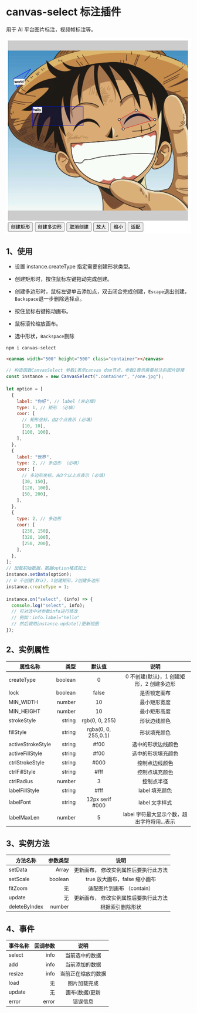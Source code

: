 # canvas-select 标注插件

用于 AI 平台图片标注，视频帧标注等。

![图例](example.png)

## 1、使用

- 设置 instance.createType 指定需要创建形状类型。

- 创建矩形时，按住鼠标左键拖动完成创建。

- 创建多边形时，鼠标左键单击添加点，双击闭合完成创建，`Escape`退出创建，`Backspace`退一步删除选择点。

- 按住鼠标右键拖动画布。

- 鼠标滚轮缩放画布。

- 选中形状，`Backspace`删除

```
npm i canvas-select
```

```html
<canvas width="500" height="500" class="container"></canvas>
```

```js
// 构造函数CanvasSelect 参数1表示canvas dom节点，参数2表示需要标注的图片链接
const instance = new CanvasSelect(".container", "/one.jpg");

let option = [
  {
    label: "你好", // label (非必填)
    type: 1, // 矩形 （必填）
    coor: [
      // 矩形坐标，由2个点表示 (必填)
      [10, 10],
      [100, 100],
    ],
  },
  {
    label: "世界",
    type: 2, // 多边形 （必填）
    coor: [
      // 多边形坐标，由3个以上点表示 (必填)
      [30, 150],
      [120, 100],
      [50, 200],
    ],
  },
  {
    type: 2, // 多边形
    coor: [
      [230, 150],
      [320, 100],
      [250, 200],
    ],
  },
];
// 加载初始数据，数据option格式如上
instance.setData(option);
// 0 不创建(默认)，1创建矩形，2创建多边形
instance.createType = 1;

instance.on("select", (info) => {
  console.log("select", info);
  // 可对选中对参数info进行修改
  // 例如：info.label="hello"
  // 然后调用instance.update()更新视图
});
```

## 2、实例属性

| 属性名称          |    类型 |       默认值        |                    说明                     |
| ----------------- | ------: | :-----------------: | :-----------------------------------------: |
| createType        | boolean |          0          |  0 不创建(默认)，1 创建矩形，2 创建多边形   |
| lock              | boolean |        false        |                是否锁定画布                 |
| MIN_WIDTH         |  number |         10          |                最小矩形宽度                 |
| MIN_HEIGHT        |  number |         10          |                最小矩形高度                 |
| strokeStyle       |  string |   rgb(0, 0, 255)    |                形状边线颜色                 |
| fillStyle         |  string | rgba(0, 0, 255,0.1) |                形状填充颜色                 |
| activeStrokeStyle |  string |        #f00         |             选中的形状边线颜色              |
| activeFillStyle   |  string |        #f00         |             选中的形状填充颜色              |
| ctrlStrokeStyle   |  string |        #000         |               控制点边线颜色                |
| ctrlFillStyle     |  string |        #fff         |               控制点填充颜色                |
| ctrlRadius        |  number |          3          |                 控制点半径                  |
| labelFillStyle    |  string |        #fff         |               label 填充颜色                |
| labelFont         |  string |   12px serif #000   |               label 文字样式                |
| labelMaxLen       |  number |          5          | label 字符最大显示个数，超出字符将用...表示 |

## 3、实例方法

| 方法名称      | 参数类型 |                 说明                  |
| ------------- | -------: | :-----------------------------------: |
| setData       |    Array | 更新画布， 修改实例属性后要执行此方法 |
| setScale      |  boolean |     true 放大画布，false 缩小画布     |
| fitZoom       |       无 |      适配图片到画布 （contain）       |
| update        |       无 | 更新画布， 修改实例属性后要执行此方法 |
| deleteByIndex |   number |           根据索引删除形状            |

## 4、事件

| 事件名称 | 回调参数 |        说明        |
| -------- | -------: | :----------------: |
| select   |     info |   当前选中的数据   |
| add      |     info |   当前添加的数据   |
| resize   |     info | 当前正在缩放的数据 |
| load     |       无 |    图片加载完成    |
| update   |       无 |   画布(数据)更新   |
| error    |    error |      错误信息      |

